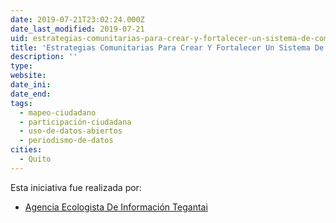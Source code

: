 ```yaml
---
date: 2019-07-21T23:02:24.000Z
date_last_modified: 2019-07-21
uid: estrategias-comunitarias-para-crear-y-fortalecer-un-sistema-de-comunicaci-libre-y-comunitaria-en-la-costa-pac-ifica-de-esmeraldas-ecuador
title: 'Estrategias Comunitarias Para Crear Y Fortalecer Un Sistema De Comunicaci Libre Y Comunitaria En La Costa Pac{Ifica De Esmeraldas, Ecuador.'
description: ''
type: 
website: 
date_ini: 
date_end: 
tags:
  - mapeo-ciudadano
  - participación-ciudadana
  - uso-de-datos-abiertos
  - periodismo-de-datos
cities: 
  - Quito
---
```


Esta iniciativa fue realizada por:

- [Agencia Ecologista De Información Tegantai](/organizaciones/agencia-ecologista-de-informacion-tegantai)
